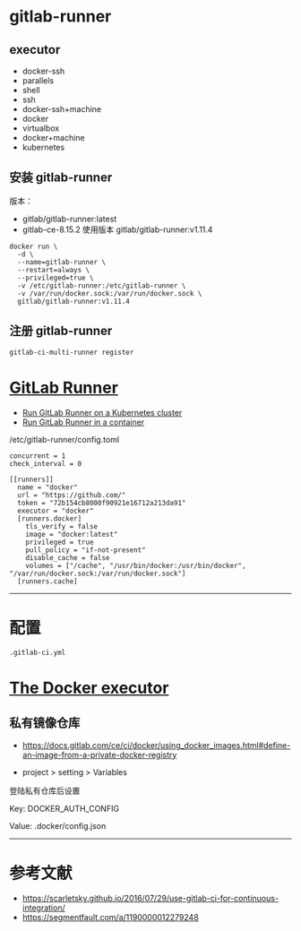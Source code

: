 # gitlab-runner

## executor
- docker-ssh
- parallels
- shell
- ssh
- docker-ssh+machine
- docker
- virtualbox
- docker+machine
- kubernetes

## 安装 gitlab-runner

版本：

- gitlab/gitlab-runner:latest
- gitlab-ce-8.15.2 使用版本 gitlab/gitlab-runner:v1.11.4 

```
docker run \
  -d \
  --name=gitlab-runner \
  --restart=always \
  --privileged=true \
  -v /etc/gitlab-runner:/etc/gitlab-runner \
  -v /var/run/docker.sock:/var/run/docker.sock \
  gitlab/gitlab-runner:v1.11.4
```

## 注册 gitlab-runner

```
gitlab-ci-multi-runner register
```













# [GitLab Runner](https://docs.gitlab.com/runner/)


- [Run GitLab Runner on a Kubernetes cluster](https://docs.gitlab.com/runner/install/kubernetes.html)
- [Run GitLab Runner in a container](https://docs.gitlab.com/runner/install/docker.html)


/etc/gitlab-runner/config.toml

```
concurrent = 1
check_interval = 0

[[runners]]
  name = "docker"
  url = "https://github.com/"
  token = "72b154cb8000f90921e16712a213da91"
  executor = "docker"
  [runners.docker]
    tls_verify = false
    image = "docker:latest"
    privileged = true
    pull_policy = "if-not-present"
    disable_cache = false
    volumes = ["/cache", "/usr/bin/docker:/usr/bin/docker", "/var/run/docker.sock:/var/run/docker.sock"]
  [runners.cache]
```




---

# 配置

`.gitlab-ci.yml`

# [The Docker executor](https://docs.gitlab.com/runner/executors/docker.html) 


## 私有镜像仓库

- https://docs.gitlab.com/ce/ci/docker/using_docker_images.html#define-an-image-from-a-private-docker-registry

- project > setting > Variables

登陆私有仓库后设置 

Key: DOCKER_AUTH_CONFIG 

Value: .docker/config.json


---

# 参考文献

- https://scarletsky.github.io/2016/07/29/use-gitlab-ci-for-continuous-integration/
- https://segmentfault.com/a/1190000012279248
